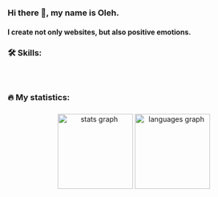 ### Hi there 👋, my name is Oleh.

#### I create not only websites, but also positive emotions.

###

<h3 align="left">🛠   Skills:</h3>

###

<!-- <div align="left">
<img src="https://cdn.jsdelivr.net/gh/devicons/devicon/icons/html5/html5-original.svg" alt="Skills" align="left" width="35" height="55"/>
<img src="https://cdn.jsdelivr.net/gh/devicons/devicon/icons/css3/css3-original.svg" alt="Skills" align="left" width="35" height="55"/>
<img src="https://cdn.jsdelivr.net/gh/devicons/devicon/icons/javascript/javascript-original.svg" alt="Skills" align="left" width="35" height="55"/>
<img src="https://cdn.jsdelivr.net/gh/devicons/devicon/icons/typescript/typescript-original.svg" alt="Skills" align="left" width="35" height="55"/>
<img src="https://cdn.jsdelivr.net/gh/devicons/devicon/icons/react/react-original.svg" alt="Skills" align="left" width="35" height="55"/>
<img src="https://cdn.jsdelivr.net/gh/devicons/devicon/icons/redux/redux-original.svg" alt="Skills" align="left" width="35" height="55"/>
<img src="https://cdn.jsdelivr.net/gh/devicons/devicon/icons/webpack/webpack-original.svg" alt="Skills" align="left" width="35" height="55"/>
<img src="https://cdn.jsdelivr.net/gh/devicons/devicon/icons/figma/figma-original.svg" alt="Skills" align="left" width="35" height="55"/>
<img src="https://cdn.jsdelivr.net/gh/devicons/devicon/icons/canva/canva-original.svg" alt="Skills" align="left" width="35" height="55"/>
<img src="https://cdn.jsdelivr.net/gh/devicons/devicon/icons/slack/slack-original.svg" alt="Skills" align="left" width="35" height="55"/>
<img src="https://cdn.jsdelivr.net/gh/devicons/devicon/icons/vscode/vscode-original.svg" alt="Skills" align="left" width="35" height="55"/>
<img src="https://cdn.jsdelivr.net/gh/devicons/devicon/icons/git/git-original.svg" alt="Skills" align="left" width="35" height="55"/>
<img src="https://cdn.jsdelivr.net/gh/devicons/devicon/icons/trello/trello-plain.svg" alt="Skills" align="left" width="35" height="55"/>
</div> -->
<br>

###

<h3 align="left">🔥   My statistics:</h3>

###

<div align="center">
  <img src="https://github-readme-stats.vercel.app/api?username=olegopolonets&hide_title=false&hide_rank=false&show_icons=true&include_all_commits=true&count_private=true&disable_animations=false&theme=dracula&locale=en&hide_border=false&order=1" height="150" alt="stats graph"  />
  <img src="https://github-readme-stats.vercel.app/api/top-langs?username=olegopolonets&locale=en&hide_title=false&layout=compact&card_width=320&langs_count=5&theme=dracula&hide_border=false&order=2" height="150" alt="languages graph"  />
</div>

###
